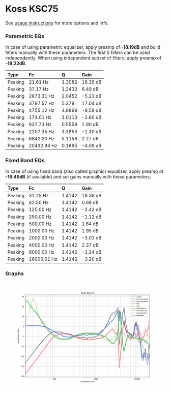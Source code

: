 # Koss KSC75
See [usage instructions](https://github.com/jaakkopasanen/AutoEq#usage) for more options and info.

### Parametric EQs
In case of using parametric equalizer, apply preamp of **-18.19dB** and build filters manually
with these parameters. The first 5 filters can be used independently.
When using independent subset of filters, apply preamp of **-18.22dB**.

| Type    | Fc          |      Q | Gain     |
|:--------|:------------|:-------|:---------|
| Peaking | 21.61 Hz    | 1.3082 | 16.39 dB |
| Peaking | 37.17 Hz    | 1.2432 | 6.49 dB  |
| Peaking | 2873.31 Hz  | 2.0452 | -5.21 dB |
| Peaking | 3797.57 Hz  | 5.379  | 17.04 dB |
| Peaking | 4755.12 Hz  | 4.9899 | -9.59 dB |
| Peaking | 174.01 Hz   | 1.0113 | -2.60 dB |
| Peaking | 637.73 Hz   | 0.5558 | 1.90 dB  |
| Peaking | 2207.35 Hz  | 3.3855 | -1.30 dB |
| Peaking | 6842.20 Hz  | 5.1158 | 2.27 dB  |
| Peaking | 20432.94 Hz | 0.1895 | -4.09 dB |

### Fixed Band EQs
In case of using fixed band (also called graphic) equalizer, apply preamp of **-19.46dB**
(if available) and set gains manually with these parameters.

| Type    | Fc          |      Q | Gain     |
|:--------|:------------|:-------|:---------|
| Peaking | 31.25 Hz    | 1.4142 | 18.39 dB |
| Peaking | 62.50 Hz    | 1.4142 | 0.69 dB  |
| Peaking | 125.00 Hz   | 1.4142 | -2.42 dB |
| Peaking | 250.00 Hz   | 1.4142 | -1.12 dB |
| Peaking | 500.00 Hz   | 1.4142 | 1.64 dB  |
| Peaking | 1000.00 Hz  | 1.4142 | 1.95 dB  |
| Peaking | 2000.00 Hz  | 1.4142 | -3.01 dB |
| Peaking | 4000.00 Hz  | 1.4142 | 2.37 dB  |
| Peaking | 8000.00 Hz  | 1.4142 | -1.14 dB |
| Peaking | 16000.01 Hz | 1.4142 | -3.20 dB |

### Graphs
![](./Koss%20KSC75.png)